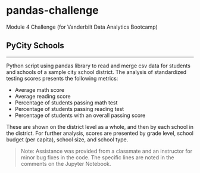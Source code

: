 # pandas-challenge

Module 4 Challenge (for Vanderbilt Data Analytics Bootcamp)

## PyCity Schools
---
Python script using pandas library to read and merge csv data for students and schools of a sample city school district. The analysis of standardized testing scores presents the following metrics:
- Average math score
- Average reading score
- Percentage of students passing math test
- Percentage of students passing reading test
- Percentage of students with an overall passing score

These are shown on the district level as a whole, and then by each school in the district. For further analysis, scores are presented by grade level, school budget (per capita), school size, and school type.

> Note: Assistance was provided from a classmate and an instructor for minor bug fixes in the code. The specific lines are noted in the comments on the Jupyter Notebook.

